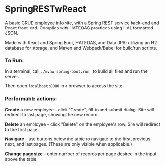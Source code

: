 # SpringRESTwReact
A basic CRUD employee info site, with a Spring REST service back-end and React front-end. Complies with HATEOAS practices using HAL formatted JSON.

Made with React and Spring Boot, HATEOAS, and Data JPA; utilizing an H2 database for storage, and Maven and Webpack/Babel for build/run scripts.

### To Run:
In a terminal, call ```./mvnw spring-boot:run ``` to build all files and run the server.

Then open ```localhost:8080``` in a browser to access the site.

### Performable actions:
**Create** a new employee - click "Create", fill-in and submit dialog. Site will redirect to last page, showing the new record.

**Delete** an employee - click "Delete" on the employee's row. Site will redirect to the first page.

**Navigate** - use buttons below the table to navigate to the first, previous, next, and last pages. (These are only visible when applicable.)

**Change page size** - enter number of records per page desired in the input above the table.
